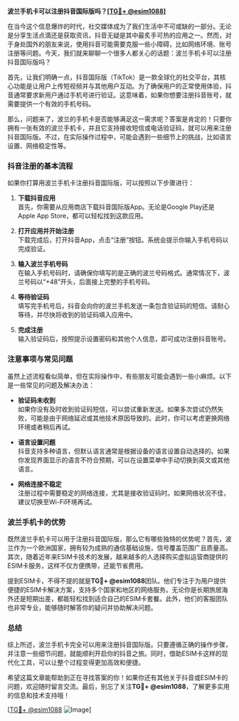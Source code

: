 **波兰手机卡可以注册抖音国际版吗？[[TG💪+ @esim1088](https://t.me/s/esim1088)]**

在当今这个信息爆炸的时代，社交媒体成为了我们生活中不可或缺的一部分。无论是分享生活点滴还是获取资讯，抖音无疑是其中最炙手可热的应用之一。然而，对于身处国外的朋友来说，使用抖音可能需要克服一些小障碍，比如网络环境、账号注册等问题。今天，我们就来聊聊一个很多人都关心的话题：波兰手机卡可以注册抖音国际版吗？

首先，让我们明确一点，抖音国际版（TikTok）是一款全球化的社交平台，其核心功能是让用户上传短视频并与其他用户互动。为了确保用户的正常使用体验，抖音通常要求新用户通过手机号进行验证。这意味着，如果你想要注册抖音账号，就需要提供一个有效的手机号码。

那么，问题来了，波兰的手机卡是否能够满足这一需求呢？答案是肯定的！只要你拥有一张有效的波兰手机卡，并且它支持接收短信或电话验证码，就可以用来注册抖音国际版。不过，在实际操作过程中，可能会遇到一些细节上的挑战，比如语言设置、网络稳定性等。

### 抖音注册的基本流程

如果你打算用波兰手机卡注册抖音国际版，可以按照以下步骤进行：

1. **下载抖音应用**  
   首先，你需要从应用商店下载抖音国际版App。无论是Google Play还是Apple App Store，都可以轻松找到这款应用。

2. **打开应用并开始注册**  
   下载完成后，打开抖音App，点击“注册”按钮。系统会提示你输入手机号码以完成验证。

3. **输入波兰手机号码**  
   在输入手机号码时，请确保你填写的是正确的波兰号码格式。通常情况下，波兰号码以“+48”开头，后面接上完整的手机号码。

4. **等待验证码**  
   填写完手机号后，抖音会向你的波兰手机发送一条包含验证码的短信。请耐心等待，并尽快将收到的验证码填入应用中。

5. **完成注册**  
   输入验证码后，按照提示设置密码和其他个人信息，即可成功注册抖音账号。

### 注意事项与常见问题

虽然上述流程看似简单，但在实际操作中，有些朋友可能会遇到一些小麻烦。以下是一些常见的问题及解决办法：

- **验证码未收到**  
  如果你没有及时收到验证码短信，可以尝试重新发送。如果多次尝试仍然失败，可能是由于网络延迟或其他技术原因导致的。此时，你可以考虑更换网络环境或者稍后再试。

- **语言设置问题**  
  抖音支持多种语言，但默认语言通常是根据设备的语言设置自动选择的。如果你发现界面显示的语言不符合预期，可以在设置菜单中手动切换到英文或其他语言。

- **网络连接不稳定**  
  注册过程中需要稳定的网络连接，尤其是接收验证码时。如果网络状况不佳，建议切换至Wi-Fi环境再试。

### 波兰手机卡的优势

既然波兰手机卡可以用于注册抖音国际版，那么它有哪些独特的优势呢？首先，波兰作为一个欧洲国家，拥有较为成熟的通信基础设施，信号覆盖范围广且质量高。其次，随着近年来ESIM卡技术的发展，越来越多的人选择购买虚拟运营商提供的ESIM卡服务，这样不仅方便携带，还能节省费用。

提到ESIM卡，不得不提的就是**TG💪+ @esim1088**团队。他们专注于为用户提供便捷的ESIM卡解决方案，支持多个国家和地区的网络服务。无论你是长期旅居海外还是短期出差，都能轻松找到适合自己的ESIM卡套餐。此外，他们的客服团队也非常专业，能够随时解答你的疑问并协助解决问题。

### 总结

综上所述，波兰手机卡完全可以用来注册抖音国际版。只要遵循正确的操作步骤，并注意一些细节问题，就能顺利开启你的抖音之旅。同时，借助ESIM卡这样的现代化工具，可以让整个过程变得更加高效和便捷。

希望这篇文章能帮助到正在寻找答案的你！如果你还有其他关于抖音或ESIM卡的问题，欢迎随时留言交流。最后，别忘了关注**TG💪+ @esim1088**，了解更多实用的信息和技术支持哦！

[[TG💪+ @esim1088](https://t.me/s/esim1088) ![Image](https://i.postimg.cc/4NQfJmqS/Snipaste-2025-05-13-00-14-12.png)]